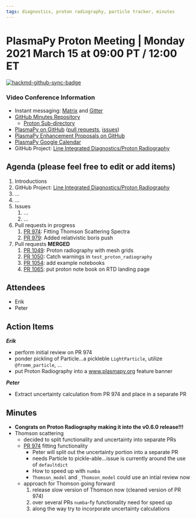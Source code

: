 ```yaml
---
tags: diagnostics, proton radiography, particle tracker, minutes
---
```


# PlasmaPy Proton Meeting | Monday 2021 March 15 at 09:00 PT / 12:00 ET

[![hackmd-github-sync-badge](https://hackmd.io/P5D-9PW3QmS4C1G3Sh3Pug/badge)](https://hackmd.io/P5D-9PW3QmS4C1G3Sh3Pug)


### Video Conference Information
* Instant messaging: [Matrix](https://element.im/app/#/room/#plasmapy:openastronomy.org) and [Gitter](https://gitter.im/PlasmaPy/Lobby)
* [GitHub Minutes Repository](https://github.com/PlasmaPy/plasmapy-project/tree/master/minutes)
    * [Proton Sub-directory](https://github.com/PlasmaPy/plasmapy-project/tree/master/minutes/proton_radiography)
* [PlasmaPy on GitHub](https://github.com/PlasmaPy/plasmapy) ([pull requests](https://github.com/PlasmaPy/plasmapy/pulls), [issues](https://github.com/PlasmaPy/plasmapy/issues))
* [PlasmaPy Enhancement Proposals on GitHub](https://github.com/PlasmaPy/PlasmaPy-PLEPs)
* [PlasmaPy Google Calendar](https://calendar.google.com/calendar?cid=bzVsb3ZkcW0zaWxsam00ZTlrMDd2cmw5bWdAZ3JvdXAuY2FsZW5kYXIuZ29vZ2xlLmNvbQ)
* GitHub Project: [Line Integrated Diagnostics/Proton Radiography](https://github.com/PlasmaPy/PlasmaPy/projects/21)

## Agenda (please feel free to edit or add items)

1. Introductions
2. GitHub Project: [Line Integrated Diagnostics/Proton Radiography](https://github.com/PlasmaPy/PlasmaPy/projects/21)
3. ...
4. ...
5. Issues
    1. ...
    2. ...
6. Pull requests in progress 
    1. [PR 974](https://github.com/PlasmaPy/PlasmaPy/pull/974): Fitting Thomson Scattering Spectra
    2. [PR 979](https://github.com/PlasmaPy/PlasmaPy/pull/979): Added relativistic boris push
7. Pull requests **MERGED**
    1. [PR 1049](https://github.com/PlasmaPy/PlasmaPy/pull/1049): Proton radiography with mesh grids
    2. [PR 1050](https://github.com/PlasmaPy/PlasmaPy/pull/1050): Catch warnings in `test_proton_radiography`
    3. [PR 1054](https://github.com/PlasmaPy/PlasmaPy/pull/1054): add example notebooks
    4. [PR 1065](https://github.com/PlasmaPy/PlasmaPy/pull/1065): put proton note book on RTD landing page

## Attendees

* Erik
* Peter

## Action Items

***Erik***
* perform initial review on PR 974
* ponder pickling of Particle...a pickleble `LightParticle`, utilize `@fromm_particle`, ...
* put Proton Radiography into a www.plasmapy.org feature banner

***Peter***
* Extract uncertainty calculation from PR 974 and place in a separate PR

## Minutes

* **Congrats on Proton Radiography making it into the v0.6.0 release!!!**
* Thomson scattering
    * decided to split functionality and uncertainty into separate PRs
    * [PR 974](https://github.com/PlasmaPy/PlasmaPy/pull/974) fitting functionality
        * Peter will split out the uncertainty portion into a separate PR
        * needs Particle to pickle-able...issue is currently around the use of `defaultdict`
        * How to speed up with `numba`
        * `Thomson_model` and `_Thomson_model` could use an intial review now
    * approach for Thomson going forward
        1. release slow version of Thomson now (cleaned version of PR 974)
        2. over several PRs `numba`-fy functionality need for speed up
        3. along the way try to incorporate uncertainty calculations

